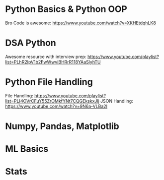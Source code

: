 # Python Basics & Python OOP
Bro Code is awesome: https://www.youtube.com/watch?v=XKHEtdqhLK8

# DSA Python
Awesome resource with interview prep: https://www.youtube.com/playlist?list=PLhR2IpV1b2FwWwviBHRrR118YAaSlyhTU

# Python File Handling
File Handling: https://www.youtube.com/playlist?list=PLI4OVrCFuY55ZrOMkfYNt7CQGEkskxJlj
JSON Handling: https://www.youtube.com/watch?v=9N6a-VLBa2I

# Numpy, Pandas, Matplotlib

# ML Basics

# Stats




